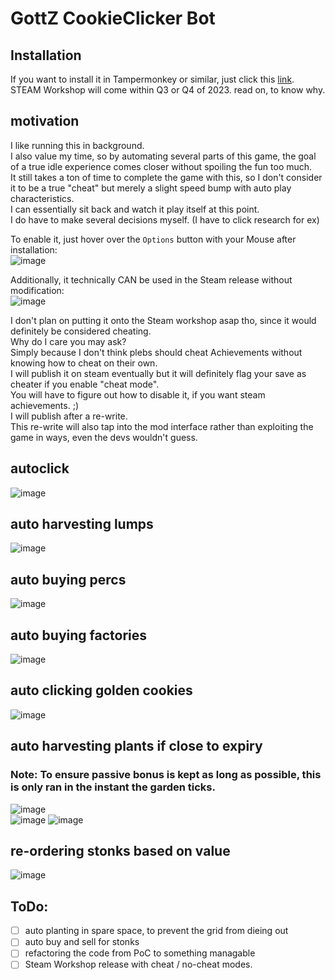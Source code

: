 # GottZ CookieClicker Bot

## Installation
If you want to install it in Tampermonkey or similar, just click this [link](https://raw.githubusercontent.com/GottZ/CookieClickerBot/raw/master/CookieClickerBot.user.js).  
STEAM Workshop will come within Q3 or Q4 of 2023. read on, to know why.

## motivation
I like running this in background.  
I also value my time, so by automating several parts of this game, the goal of a true idle experience comes closer without spoiling the fun too much.  
It still takes a ton of time to complete the game with this, so I don't consider it to be a true "cheat" but merely a slight speed bump with auto play characteristics.  
I can essentially sit back and watch it play itself at this point.  
I do have to make several decisions myself. (I have to click research for ex)  
  
To enable it, just hover over the `Options` button with your Mouse after installation:  
![image](https://github.com/GoldenSpaceCat/CookieClickerBot/assets/559564/0eaf66d2-aebb-4bfc-b1a2-36ca97837175)
  
Additionally, it technically CAN be used in the Steam release without modification:  
![image](https://github.com/GoldenSpaceCat/CookieClickerBot/assets/559564/d503f2d2-936f-4d2d-8fdc-38ca66ceae1c)
  
I don't plan on putting it onto the Steam workshop asap tho, since it would definitely be considered cheating.  
Why do I care you may ask?  
Simply because I don't think plebs should cheat Achievements without knowing how to cheat on their own.  
I will publish it on steam eventually but it will definitely flag your save as cheater if you enable "cheat mode".  
You will have to figure out how to disable it, if you want steam achievements. ;)  
I will publish after a re-write.  
This re-write will also tap into the mod interface rather than exploiting the game in ways, even the devs wouldn't guess.  


## autoclick
![image](https://github.com/GoldenSpaceCat/CookieClickerBot/assets/559564/fd457daf-599d-4f3a-834d-14465f7ea72b)

## auto harvesting lumps
![image](https://github.com/GoldenSpaceCat/CookieClickerBot/assets/559564/29b7f80f-448f-42da-944c-b9bfe1603c53)

## auto buying percs
![image](https://github.com/GoldenSpaceCat/CookieClickerBot/assets/559564/dc6bb8f4-b943-4a50-9cd7-477798e202ed)

## auto buying factories
![image](https://github.com/GoldenSpaceCat/CookieClickerBot/assets/559564/69225e4f-fb81-442a-9ad6-bd9977abfa06)

## auto clicking golden cookies
![image](https://github.com/GoldenSpaceCat/CookieClickerBot/assets/559564/bf86815c-c85e-4193-a360-09bb9092283f)

## auto harvesting plants if close to expiry
### Note: To ensure passive bonus is kept as long as possible, this is only ran in the instant the garden ticks.
![image](https://github.com/GoldenSpaceCat/CookieClickerBot/assets/559564/fdc0fb2a-8b29-4627-b9b7-f4004467359c)  
![image](https://github.com/GoldenSpaceCat/CookieClickerBot/assets/559564/a5e4ef5c-f283-49c1-b099-04c3916536c5)
![image](https://github.com/GoldenSpaceCat/CookieClickerBot/assets/559564/5e02af65-61dc-4ebb-a169-f94816be6796)

## re-ordering stonks based on value
![image](https://github.com/GoldenSpaceCat/CookieClickerBot/assets/559564/f8ea8d95-9179-44a8-9abf-dc497d6880b2)

## ToDo:
- [ ] auto planting in spare space, to prevent the grid from dieing out
- [ ] auto buy and sell for stonks
- [ ] refactoring the code from PoC to something managable
- [ ] Steam Workshop release with cheat / no-cheat modes.
